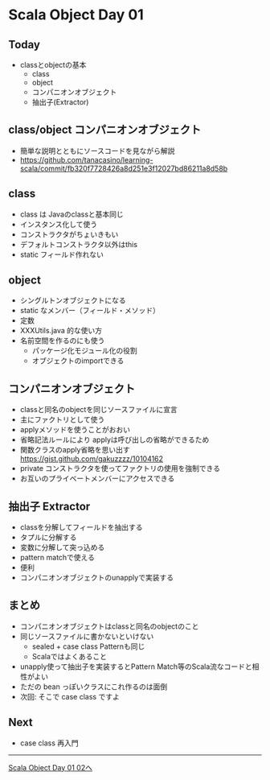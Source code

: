 # Scala Object Day 01

## Today
- classとobjectの基本
  - class
  - object
  - コンパニオンオブジェクト
  - 抽出子(Extractor)

## class/object コンパニオンオブジェクト
- 簡単な説明とともにソースコードを見ながら解説
- https://github.com/tanacasino/learning-scala/commit/fb320f7728426a8d251e3f12027bd86211a8d58b

## class
- class は Javaのclassと基本同じ
- インスタンス化して使う
- コンストラクタがちょいきもい
- デフォルトコンストラクタ以外はthis
- static フィールド作れない

## object
- シングルトンオブジェクトになる
- static なメンバー（フィールド・メソッド）
- 定数
- XXXUtils.java 的な使い方
- 名前空間を作るのにも使う
  - パッケージ化モジュール化の役割
  - オブジェクトのimportできる

## コンパニオンオブジェクト
- classと同名のobjectを同じソースファイルに宣言
- 主にファクトリとして使う
- applyメソッドを使うことがおおい
- 省略記法ルールにより applyは呼び出しの省略ができるため
- 関数クラスのapply省略を思い出す https://gist.github.com/gakuzzzz/10104162
- private コンストラクタを使ってファクトリの使用を強制できる
- お互いのプライベートメンバーにアクセスできる

## 抽出子 Extractor
- classを分解してフィールドを抽出する
- タプルに分解する
- 変数に分解して突っ込める
- pattern matchで使える
- 便利
- コンパニオンオブジェクトのunapplyで実装する

## まとめ
- コンパニオンオブジェクトはclassと同名のobjectのこと
- 同じソースファイルに書かないといけない
  - sealed + case class Patternも同じ
  - Scalaではよくあること
- unapply使って抽出子を実装するとPattern Match等のScala流なコードと相性がよい
- ただの bean っぽいクラスにこれ作るのは面倒
- 次回: そこで case class ですよ


## Next
- case class 再入門

----
[Scala Object Day 01 02へ](object_day_02.md)




